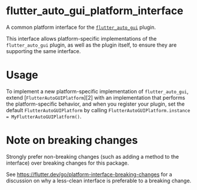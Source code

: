 # flutter_auto_gui_platform_interface

A common platform interface for the [`flutter_auto_gui`][1] plugin.

This interface allows platform-specific implementations of the `flutter_auto_gui`
plugin, as well as the plugin itself, to ensure they are supporting the
same interface.

# Usage

To implement a new platform-specific implementation of `flutter_auto_gui`, extend
[`FlutterAutoGUIPlatform`][2] with an implementation that performs the
platform-specific behavior, and when you register your plugin, set the default
`FlutterAutoGUIPlatform` by calling
`FlutterAutoGUIPlatform.instance = MyFlutterAutoGUIPlatform()`.

# Note on breaking changes

Strongly prefer non-breaking changes (such as adding a method to the interface)
over breaking changes for this package.

See https://flutter.dev/go/platform-interface-breaking-changes for a discussion
on why a less-clean interface is preferable to a breaking change.

[1]: https://github.com/Chappie74/flutter_auto_gui/tree/main/flutter_auto_gui
